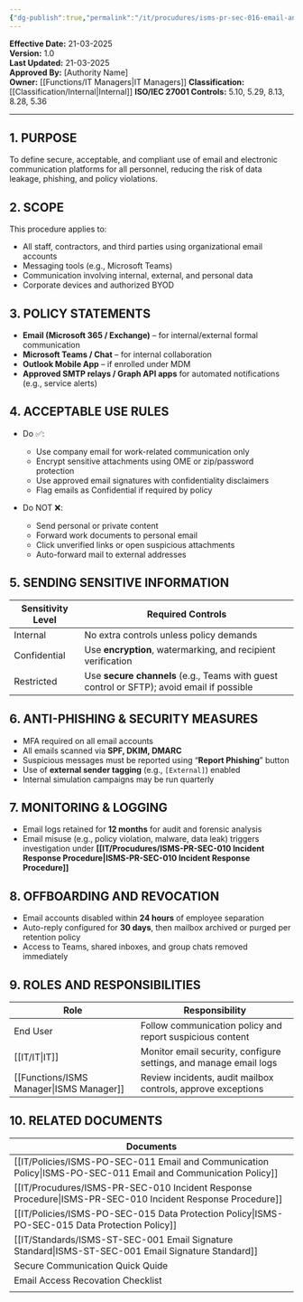 ```yaml
---
{"dg-publish":true,"permalink":"/it/procudures/isms-pr-sec-016-email-and-communication-usage/","tags":["procedure","email","communication"],"noteIcon":"default"}
---
```


 **Effective Date:** 21-03-2025  
**Version:** 1.0  
**Last Updated:** 21-03-2025  
**Approved By:** [Authority Name]  
**Owner:** [[Functions/IT Managers\|IT Managers]]
**Classification:** [[Classification/Internal\|Internal]]
**ISO/IEC 27001 Controls:** 5.10, 5.29, 8.13, 8.28, 5.36

---
## **1. PURPOSE**  
To define secure, acceptable, and compliant use of email and electronic communication platforms for all personnel, reducing the risk of data leakage, phishing, and policy violations.
## **2. SCOPE**
This procedure applies to:
- All staff, contractors, and third parties using organizational email accounts
- Messaging tools (e.g., Microsoft Teams)
- Communication involving internal, external, and personal data
- Corporate devices and authorized BYOD
## **3. POLICY STATEMENTS** 
- **Email (Microsoft 365 / Exchange)** – for internal/external formal communication
- **Microsoft Teams / Chat** – for internal collaboration
- **Outlook Mobile App** – if enrolled under MDM
- **Approved SMTP relays / Graph API apps** for automated notifications (e.g., service alerts)

## **4. ACCEPTABLE USE RULES**
- Do ✅:
    - Use company email for work-related communication only
    - Encrypt sensitive attachments using OME or zip/password protection
    - Use approved email signatures with confidentiality disclaimers
    - Flag emails as Confidential if required by policy
        
- Do NOT ❌:
    - Send personal or private content
    - Forward work documents to personal email
    - Click unverified links or open suspicious attachments
    - Auto-forward mail to external addresses
## **5. SENDING SENSITIVE INFORMATION**  

| Sensitivity Level | Required Controls                                                                         |
| ----------------- | ----------------------------------------------------------------------------------------- |
| Internal          | No extra controls unless policy demands                                                   |
| Confidential      | Use **encryption**, watermarking, and recipient verification                              |
| Restricted        | Use **secure channels** (e.g., Teams with guest control or SFTP); avoid email if possible |
## **6. ANTI-PHISHING & SECURITY MEASURES**  
- MFA required on all email accounts
- All emails scanned via **SPF, DKIM, DMARC**
- Suspicious messages must be reported using “**Report Phishing**” button
- Use of **external sender tagging** (e.g., `[External]`) enabled
- Internal simulation campaigns may be run quarterly
## **7. MONITORING & LOGGING**  
- Email logs retained for **12 months** for audit and forensic analysis
- Email misuse (e.g., policy violation, malware, data leak) triggers investigation under **[[IT/Procudures/ISMS-PR-SEC-010 Incident Response Procedure\|ISMS-PR-SEC-010 Incident Response Procedure]]**
## **8. OFFBOARDING AND REVOCATION**
- Email accounts disabled within **24 hours** of employee separation
- Auto-reply configured for **30 days**, then mailbox archived or purged per retention policy
- Access to Teams, shared inboxes, and group chats removed immediately

## **9. ROLES AND RESPONSIBILITIES**

| Role             | Responsibility                                                    |
| ---------------- | ----------------------------------------------------------------- |
| End User         | Follow communication policy and report suspicious content         |
| [[IT/IT\|IT]]           | Monitor email security, configure settings, and manage email logs |
| [[Functions/ISMS Manager\|ISMS Manager]] | Review incidents, audit mailbox controls, approve exceptions      |
## **10. RELATED DOCUMENTS**

| Documents                                          |
| -------------------------------------------------- |
| [[IT/Policies/ISMS-PO-SEC-011 Email and Communication Policy\|ISMS-PO-SEC-011 Email and Communication Policy]] |
| [[IT/Procudures/ISMS-PR-SEC-010 Incident Response Procedure\|ISMS-PR-SEC-010 Incident Response Procedure]]    |
| [[IT/Policies/ISMS-PO-SEC-015 Data Protection Policy\|ISMS-PO-SEC-015 Data Protection Policy]]         |
| [[IT/Standards/ISMS-ST-SEC-001 Email Signature Standard\|ISMS-ST-SEC-001 Email Signature Standard]]       |
| Secure Communication Quick Quide                   |
| Email Access Recovation Checklist                  |
|                                                    |








